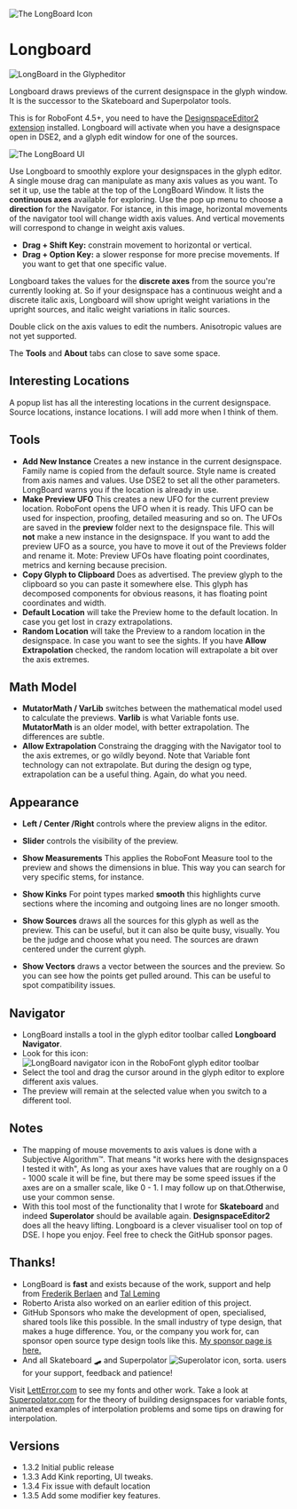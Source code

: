 

![The LongBoard Icon](icon.png)

# Longboard


![LongBoard in the Glypheditor](screen_20241102_A.png)

Longboard draws previews of the current designspace in the glyph window.
It is the successor to the Skateboard and Superpolator tools.

This is for RoboFont 4.5+, you need to have the [DesignspaceEditor2 extension](https://github.com/LettError/designSpaceRoboFontExtension) installed. Longboard will activate when you have a designspace open in DSE2, and a glyph edit window for one of the sources.

![The LongBoard UI](screen_20241112.png)

Use Longboard to smoothly explore your designspaces in the glyph editor. A single mouse drag can manipulate as many axis values as you want. To set it up, use the table at the top of the LongBoard Window. It lists the **continuous axes** available for exploring. Use the pop up menu to choose a **direction** for the Navigator. For istance, in this image, horizontal movements of the navigator tool will change width axis values. And vertical movements will correspond to change in weight axis values.

* **Drag + Shift Key:** constrain movement to horizontal or vertical.
* **Drag + Option Key:** a slower response for more precise movements. If you want to get that one specific value.

Longboard takes the values for the **discrete axes** from the source you're currently looking at. So if your designspace has a continuous weight and a discrete italic axis, Longboard will show upright weight variations in the upright sources, and italic weight variations in italic sources.

Double click on the axis values to edit the numbers. Anisotropic values are not yet supported.

The **Tools** and **About** tabs can close to save some space.

## Interesting Locations

A popup list has all the interesting locations in the current designspace. Source locations, instance locations. I will add more when I think of them.

## Tools

* **Add New Instance** Creates a new instance in the current designspace. Family name is copied from the default source. Style name is created from axis names and values. Use DSE2 to set all the other parameters. LongBoard warns you if the location is already in use.
* **Make Preview UFO** This creates a new UFO for the current preview location. RoboFont opens the UFO when it is ready. This UFO can be used for inspection, proofing, detailed measuring and so on. The UFOs are saved in the **preview** folder next to the designspace file. This will **not** make a new instance in the designspace. If you want to add the preview UFO as a source, you have to move it out of the Previews folder and rename it. Mote: Preview UFOs have floating point coordinates, metrics and kerning because precision.
* **Copy Glyph to Clipboard** Does as advertised. The preview glyph to the clipboard so you can paste it somewhere else. This glyph has decomposed components for obvious reasons, it has floating point coordinates and width.
* **Default Location** will take the Preview home to the default location. In case you get lost in crazy extrapolations. 
* **Random Location** will take the Preview to a random location in the designspace. In case you want to see the sights. If you have **Allow Extrapolation** checked, the random location will extrapolate a bit over the axis extremes.

## Math Model

* **MutatorMath / VarLib** switches between the mathematical model used to calculate the previews. **Varlib** is what Variable fonts use. **MutatorMath** is an older model, with better extrapolation. The differences are subtle.
* **Allow Extrapolation** Constraing the dragging with the Navigator tool to the axis extremes, or go wildly beyond. Note that Variable font technology can not extrapolate. But during the design og type, extrapolation can be a useful thing. Again, do what you need.

## Appearance

* **Left / Center /Right** controls where the preview aligns in the editor.
* **Slider** controls the visibility of the preview.

* **Show Measurements** This applies the RoboFont Measure tool to the preview and shows the dimensions in blue. This way you can search for very specific stems, for instance.
* **Show Kinks** For point types marked **smooth** this highlights curve sections where the incoming and outgoing lines are no longer smooth.
* **Show Sources** draws all the sources for this glyph as well as the preview. This can be useful, but it can also be quite busy, visually. You be the judge and choose what you need. The sources are drawn centered under the current glyph.
* **Show Vectors** draws a vector between the sources and the preview. So you can see how the points get pulled around. This can be useful to spot compatibility issues.

## Navigator

* LongBoard installs a tool in the glyph editor toolbar called **Longboard Navigator**.
* Look for this icon: ![LongBoard navigator icon in the RoboFont glyph editor toolbar](icon_toolbar.png)
* Select the tool and drag the cursor around in the glyph editor to explore different axis values.
* The preview will remain at the selected value when you switch to a different tool.


## Notes

* The mapping of mouse movements to axis values is done with a Subjective Algorithm™. That means "it works here with the designspaces I tested it with", As long as your axes have values that are roughly on a 0 - 1000 scale it will be fine, but there may be some speed issues if the axes are on a smaller scale, like 0 - 1. I may follow up on that.Otherwise, use your common sense.
* With this tool most of the functionality that I wrote for **Skateboard** and indeed **Superolator** should be available again. **DesignspaceEditor2** does all the heavy lifting. Longboard is a clever visualiser tool on top of DSE. I hope you enjoy. Feel free to check the GitHub sponsor pages.

## Thanks!

* LongBoard is **fast** and exists because of the work, support and help from [Frederik Berlaen](https://github.com/sponsors/typemytype) and [Tal Leming](https://github.com/sponsors/typesupply)
* Roberto Arista also worked on an earlier edition of this project.
* GitHub Sponsors who make the development of open, specialised, shared tools like this possible. In the small industry of type design, that makes a huge difference. You, or the company you work for, can sponsor open source type design tools like this. [My sponsor page is here.](https://github.com/sponsors/letterror)
* And all Skateboard 🛹 and Superpolator ![Superolator icon, sorta.](longboardIcon_icon.png) users for your support, feedback and patience!

Visit [LettError.com](https://letterror.com) to see my fonts and other work. Take a look at [Superpolator.com](https://superpolator.com) for the theory of building designspaces for variable fonts, animated examples of interpolation problems and some tips on drawing for interpolation.

## Versions
* 1.3.2 Initial public release
* 1.3.3 Add Kink reporting, UI tweaks.
* 1.3.4 Fix issue with default location
* 1.3.5 Add some modifier key features.